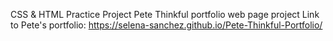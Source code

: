 CSS & HTML Practice Project
Pete Thinkful portfolio web page project
Link to Pete's portfolio: 
https://selena-sanchez.github.io/Pete-Thinkful-Portfolio/
